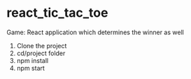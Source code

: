 # react_tic_tac_toe
Game: React application which determines the winner as well


1.  Clone the project
2.  cd/project folder
3.  npm install
4.  npm start
